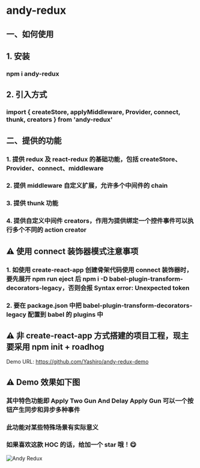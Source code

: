 # andy-redux


## 一、如何使用
## 1. 安装 
### npm i andy-redux

## 2. 引入方式 
### import { createStore, applyMiddleware, Provider, connect, thunk, creators } from 'andy-redux'


## 二、提供的功能
### 1. 提供 redux 及 react-redux 的基础功能，包括 createStore、Provider、connect、middleware
### 2. 提供 middleware 自定义扩展，允许多个中间件的 chain
### 3. 提供 thunk 功能
### 4. 提供自定义中间件 creators，作用为提供绑定一个控件事件可以执行多个不同的 action creator


## ⚠️ 使用 connect 装饰器模式注意事项
### 1. 如使用 create-react-app 创建骨架代码使用 connect 装饰器时，要先展开 npm run eject 后 npm i -D babel-plugin-transform-decorators-legacy，否则会报 Syntax error: Unexpected token

### 2. 要在 package.json 中把 babel-plugin-transform-decorators-legacy 配置到 babel 的 plugins 中


## ⚠️ 非 create-react-app 方式搭建的项目工程，现主要采用 npm init + roadhog
Demo URL: https://github.com/Yashiro/andy-redux-demo

## ⚠️ Demo 效果如下图
### 其中特色功能即 Apply Two Gun And Delay Apply Gun 可以一个按钮产生同步和异步多种事件
### 此功能对某些特殊场景有实际意义
### 如果喜欢这款 HOC 的话，给加一个 star 哦！😋
![](http://images.cnblogs.com/cnblogs_com/andy-zhou/1253642/o_andy-redux.gif "Andy Redux")